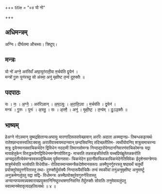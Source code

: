+++
title = "०४ यो नो"

+++
## अधिमन्त्रम्
अग्निः। दीर्घतमा औचथ्यः। त्रिष्टुप्।

## मन्त्रः
यो नो॑ अग्ने॒ अर॑रिवाँ अघा॒युर॑राती॒वा म॒र्चय॑ति द्व॒येन॑ ।  
मन्त्रो॑ गु॒रुः पुन॑रस्तु॒ सो अ॑स्मा॒ अनु॑ मृक्षीष्ट त॒न्वं॑ दुरु॒क्तैः ॥

## पदपाठः
यः । नः॒ । अ॒ग्ने॒ । अर॑रिऽवान् । अ॒घ॒ऽयुः । अ॒रा॒ति॒ऽवा । म॒र्चय॑ति । द्व॒येन॑ ।  
मन्त्रः॑ । गु॒रुः । पुनः॑ । अ॒स्तु॒ । सः । अ॒स्मै॒ । अनु॑ । मृ॒क्षी॒ष्ट॒ । त॒न्व॑म् । दुः॒ऽउ॒क्तैः ॥

## भाष्यम्
हेअग्ने नोऽस्मान् युष्मद्रक्षितान्यःअघायुः मारणादिरूपपापेच्छावान् अररिः अदाता अस्मद्दानप्र- तिबन्धकइत्यर्थः रातेश्छान्दसस्यलिटःक्वसुः अरातीवास्वयमदानवान् छन्दसिवनिप् तदिच्छतीतिम- त्वर्थीयोवनिप् शत्रुत्वमाचरन्यः शत्रुः द्वयेनमानसवाचिकभेदेन द्विविधेन नददामी तिमानसोमन्त्रः निन्दाद्यारोपेणदाननिवारणंवाचिकोमन्त्रः यद्वा मायाहेतुकेन विरुद्धरूपेणद्विविधेनमन्त्रेणयोविरुद्ध- माचरति तन्नसङ्कीर्तयति यच्चप्रियंब्रूतेतन्नकरोति अन्यद्वदतीत्येवंमन्त्रस्वरूपद्वेबिध्यम् पूर्वंमानसवा- चिकभेदेन इदानींवाचिककायिकभेदेनेतिविवेकः ईदृशेनमन्त्रेणयः शत्रुर्मर्चयति भर्त्सयति विधेयीक- रोतिवास्मान्समन्त्रैकदेशेमानसरूपः अस्मैपुनर्गुरुरस्तु षष्ठ्यर्थे चतुर्थी प्रयोक्तुरेवपुनर्गरितास्तु तथा- दुरुक्तैर्दुर्वाक्यैः निन्दारूपैर्वाचिकैः तन्वं स्वकीयां तनुंअनुमृक्षीष्ट अनुमार्ष्टु अनुक्रमेणलुंपतु यद्वा सद्वि- विधोमन्त्रः अस्मैप्रयोक्तुरेवगुरुर्गरितास्तु अन्यान्यप्यस्मन्न्यक्वारायप्रयुक्तानिनिष्ठुरभाषणानिसन्ति तैर्दुरुक्तैः सोरातिः तनुमेवावलुंपतु स्वात्मानमेवावृत्यदहत्वित्यर्थः ॥ ४ ॥